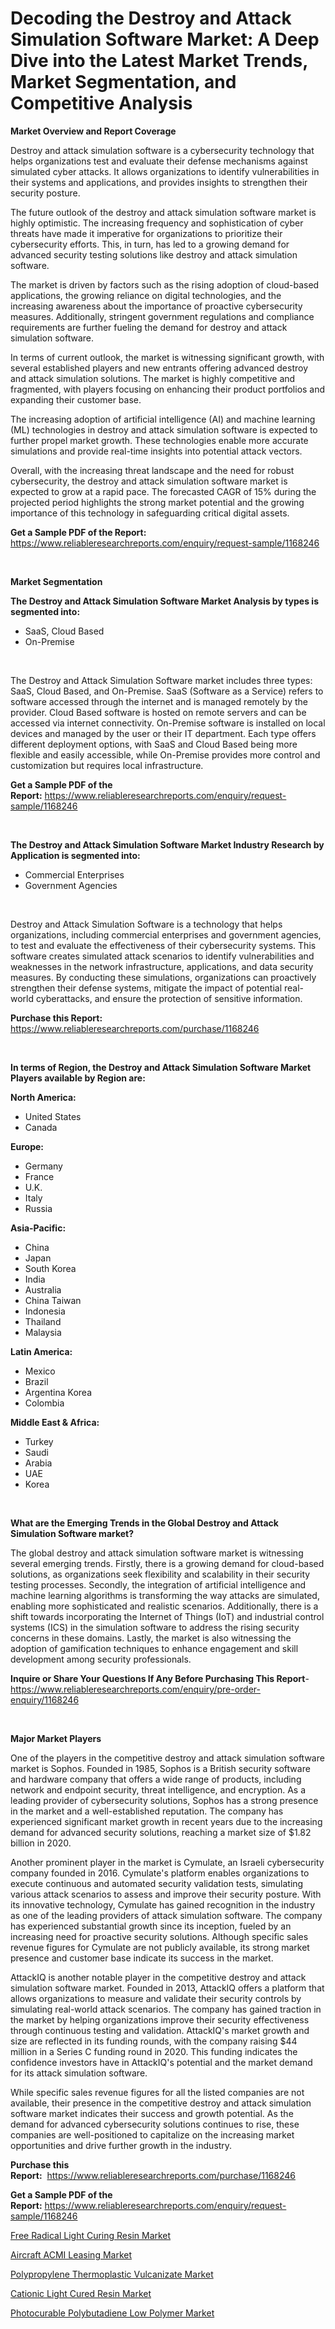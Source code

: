 <p><h1>Decoding the Destroy and Attack Simulation Software Market: A Deep Dive into the Latest Market Trends, Market Segmentation, and Competitive Analysis</h1></p><p><strong>Market Overview and Report Coverage</strong></p>
<p><p>Destroy and attack simulation software is a cybersecurity technology that helps organizations test and evaluate their defense mechanisms against simulated cyber attacks. It allows organizations to identify vulnerabilities in their systems and applications, and provides insights to strengthen their security posture.</p><p>The future outlook of the destroy and attack simulation software market is highly optimistic. The increasing frequency and sophistication of cyber threats have made it imperative for organizations to prioritize their cybersecurity efforts. This, in turn, has led to a growing demand for advanced security testing solutions like destroy and attack simulation software.</p><p>The market is driven by factors such as the rising adoption of cloud-based applications, the growing reliance on digital technologies, and the increasing awareness about the importance of proactive cybersecurity measures. Additionally, stringent government regulations and compliance requirements are further fueling the demand for destroy and attack simulation software.</p><p>In terms of current outlook, the market is witnessing significant growth, with several established players and new entrants offering advanced destroy and attack simulation solutions. The market is highly competitive and fragmented, with players focusing on enhancing their product portfolios and expanding their customer base.</p><p>The increasing adoption of artificial intelligence (AI) and machine learning (ML) technologies in destroy and attack simulation software is expected to further propel market growth. These technologies enable more accurate simulations and provide real-time insights into potential attack vectors.</p><p>Overall, with the increasing threat landscape and the need for robust cybersecurity, the destroy and attack simulation software market is expected to grow at a rapid pace. The forecasted CAGR of 15% during the projected period highlights the strong market potential and the growing importance of this technology in safeguarding critical digital assets.</p></p>
<p><strong>Get a Sample PDF of the Report:</strong> <a href="https://www.reliableresearchreports.com/enquiry/request-sample/1168246">https://www.reliableresearchreports.com/enquiry/request-sample/1168246</a></p>
<p>&nbsp;</p>
<p><strong>Market Segmentation</strong></p>
<p><strong>The Destroy and Attack Simulation Software Market Analysis by types is segmented into:</strong></p>
<p><ul><li>SaaS, Cloud Based</li><li>On-Premise</li></ul></p>
<p>&nbsp;</p>
<p><p>The Destroy and Attack Simulation Software market includes three types: SaaS, Cloud Based, and On-Premise. SaaS (Software as a Service) refers to software accessed through the internet and is managed remotely by the provider. Cloud Based software is hosted on remote servers and can be accessed via internet connectivity. On-Premise software is installed on local devices and managed by the user or their IT department. Each type offers different deployment options, with SaaS and Cloud Based being more flexible and easily accessible, while On-Premise provides more control and customization but requires local infrastructure.</p></p>
<p><strong>Get a Sample PDF of the Report:</strong>&nbsp;<a href="https://www.reliableresearchreports.com/enquiry/request-sample/1168246">https://www.reliableresearchreports.com/enquiry/request-sample/1168246</a></p>
<p>&nbsp;</p>
<p><strong>The Destroy and Attack Simulation Software Market Industry Research by Application is segmented into:</strong></p>
<p><ul><li>Commercial Enterprises</li><li>Government Agencies</li></ul></p>
<p>&nbsp;</p>
<p><p>Destroy and Attack Simulation Software is a technology that helps organizations, including commercial enterprises and government agencies, to test and evaluate the effectiveness of their cybersecurity systems. This software creates simulated attack scenarios to identify vulnerabilities and weaknesses in the network infrastructure, applications, and data security measures. By conducting these simulations, organizations can proactively strengthen their defense systems, mitigate the impact of potential real-world cyberattacks, and ensure the protection of sensitive information.</p></p>
<p><strong>Purchase this Report:</strong>&nbsp; <a href="https://www.reliableresearchreports.com/purchase/1168246">https://www.reliableresearchreports.com/purchase/1168246</a></p>
<p>&nbsp;</p>
<p><strong>In terms of Region, the Destroy and Attack Simulation Software Market Players available by Region are:</strong></p>
<p>
    <p> <strong> North America: </strong>
        <ul>
            <li>United States</li>
            <li>Canada</li>
        </ul>
        </p> 
    <p> <strong> Europe: </strong>
        <ul>
            <li>Germany</li>
            <li>France</li>
            <li>U.K.</li>
            <li>Italy</li>
            <li>Russia</li>
        </ul>
        </p> 
    <p> <strong> Asia-Pacific: </strong>
        <ul>
            <li>China</li>
            <li>Japan</li>
            <li>South Korea</li>
            <li>India</li>
            <li>Australia</li>
            <li>China Taiwan</li>
            <li>Indonesia</li>
            <li>Thailand</li>
            <li>Malaysia</li>
        </ul>
        </p> 
    <p> <strong> Latin America: </strong>
        <ul>
            <li>Mexico</li>
            <li>Brazil</li>
            <li>Argentina Korea</li>
            <li>Colombia</li>
        </ul>
        </p> 
    <p> <strong> Middle East & Africa: </strong>
        <ul>
            <li>Turkey</li>
            <li>Saudi</li>
            <li>Arabia</li>
            <li>UAE</li>
            <li>Korea</li>
        </ul>
    </p>
    </p>
<p>&nbsp;</p>
<p><strong>What are the Emerging Trends in the Global Destroy and Attack Simulation Software market?</strong></p>
<p><p>The global destroy and attack simulation software market is witnessing several emerging trends. Firstly, there is a growing demand for cloud-based solutions, as organizations seek flexibility and scalability in their security testing processes. Secondly, the integration of artificial intelligence and machine learning algorithms is transforming the way attacks are simulated, enabling more sophisticated and realistic scenarios. Additionally, there is a shift towards incorporating the Internet of Things (IoT) and industrial control systems (ICS) in the simulation software to address the rising security concerns in these domains. Lastly, the market is also witnessing the adoption of gamification techniques to enhance engagement and skill development among security professionals.</p></p>
<p><strong>Inquire or Share Your Questions If Any Before Purchasing This Report</strong>- <a href="https://www.reliableresearchreports.com/enquiry/pre-order-enquiry/1168246">https://www.reliableresearchreports.com/enquiry/pre-order-enquiry/1168246</a></p>
<p>&nbsp;</p>
<p><strong>Major Market Players</strong></p>
<p><p>One of the players in the competitive destroy and attack simulation software market is Sophos. Founded in 1985, Sophos is a British security software and hardware company that offers a wide range of products, including network and endpoint security, threat intelligence, and encryption. As a leading provider of cybersecurity solutions, Sophos has a strong presence in the market and a well-established reputation. The company has experienced significant market growth in recent years due to the increasing demand for advanced security solutions, reaching a market size of $1.82 billion in 2020.</p><p>Another prominent player in the market is Cymulate, an Israeli cybersecurity company founded in 2016. Cymulate's platform enables organizations to execute continuous and automated security validation tests, simulating various attack scenarios to assess and improve their security posture. With its innovative technology, Cymulate has gained recognition in the industry as one of the leading providers of attack simulation software. The company has experienced substantial growth since its inception, fueled by an increasing need for proactive security solutions. Although specific sales revenue figures for Cymulate are not publicly available, its strong market presence and customer base indicate its success in the market.</p><p>AttackIQ is another notable player in the competitive destroy and attack simulation software market. Founded in 2013, AttackIQ offers a platform that allows organizations to measure and validate their security controls by simulating real-world attack scenarios. The company has gained traction in the market by helping organizations improve their security effectiveness through continuous testing and validation. AttackIQ's market growth and size are reflected in its funding rounds, with the company raising $44 million in a Series C funding round in 2020. This funding indicates the confidence investors have in AttackIQ's potential and the market demand for its attack simulation software.</p><p>While specific sales revenue figures for all the listed companies are not available, their presence in the competitive destroy and attack simulation software market indicates their success and growth potential. As the demand for advanced cybersecurity solutions continues to rise, these companies are well-positioned to capitalize on the increasing market opportunities and drive further growth in the industry.</p></p>
<p><strong>Purchase this Report:</strong>&nbsp;&nbsp;<a href="https://www.reliableresearchreports.com/purchase/1168246">https://www.reliableresearchreports.com/purchase/1168246</a></p>
<p></p>
<p><strong>Get a Sample PDF of the Report:</strong>&nbsp;<a href="https://www.reliableresearchreports.com/enquiry/request-sample/1168246">https://www.reliableresearchreports.com/enquiry/request-sample/1168246</a></p>
<p><p><a href="https://medium.com/@marinaieme/free-radical-light-curing-resin-market-the-key-to-successful-business-strategy-forecast-till-2030-e02f4a4a7401">Free Radical Light Curing Resin Market</a></p><p><a href="https://github.com/GroverBarry/Market-Research-Report-List-2/blob/main/aircraft-acmi-leasing-market.md">Aircraft ACMI Leasing Market</a></p><p><a href="https://medium.com/@zoeyleannon2023/polypropylene-thermoplastic-vulcanizate-market-outlook-industry-overview-and-forecast-2023-to-a5c67d338d1f">Polypropylene Thermoplastic Vulcanizate Market</a></p><p><a href="https://medium.com/@porteradams98/cationic-light-cured-resin-market-analysis-and-sze-forecasted-for-period-from-2023-to-2030-e8128c3794a9">Cationic Light Cured Resin Market</a></p><p><a href="https://medium.com/@othamcclure/photocurable-polybutadiene-low-polymer-market-share-evolution-and-market-growth-trends-2023-2030-76d51f56907d">Photocurable Polybutadiene Low Polymer Market</a></p></p>
